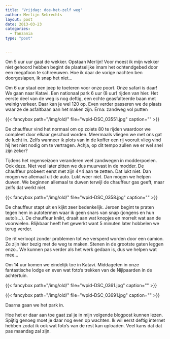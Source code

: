 ```yaml
---
title: 'Vrijdag: doe-het-zelf weg'
author: Merlijn Sebrechts
layout: post
date: 2013-03-23
categories:
  - Tanzania
type: "post"


---
```

Om 5 uur uur gaat de wekker. Opstaan Merlijn! Voor moest ik mijn wekker niet gehoord hebben begint de plaatselijke imam het ochtendgebed door een megafoon te schreeuwen. Hoe ik daar de vorige nachten ben doorgeslapen, ik snap het niet&#8230;

Om 6 uur staat een jeep te toeteren voor onze poort. Onze safari is daar! We gaan naar Katavi. Een nationaal park 6 uur (8 uur) rijden van hier. Het eerste deel van de weg is nog deftig, een echte geasfalteerde baan met weinig verkeer. Daar kan je wel 120 op. Even verder passeren we de plaats waar ze de asfaltbaan aan het maken zijn. Erna: zandweg vol putten

{{< fancybox path="/img/old/" file="wpid-DSC_03551.jpg"  caption="" >}} 

De chauffeur vind het normaal om op zoiets 80 te rijden waardoor we compleet door elkaar geschud worden. Meermaals vliegen we met ons gat de lucht in. Zelfs wanneer ik plots van in de koffer een rij vooruit vlieg vind hij het niet nodig om te vertragen. Achja, op dit tempo zullen we er wel snel zijn zeker?

Tijdens het regenseizoen veranderen veel zandwegen in modderpoelen. Ook deze. Niet veel later zitten we dus muurvast in de modder. De chauffeur probeert eerst met zijn 4&#215;4 aan te zetten. Dat lukt niet. Dan mogen we allemaal uit de auto. Lukt weer niet. Dan mogen we helpen duwen. We beginnen allemaal te duwen terwijl de chauffeur gas geeft, maar zelfs dat werkt niet.

{{< fancybox path="/img/old/" file="wpid-DSC_0358.jpg"  caption="" >}} 

De chauffeur stapt uit en kijkt zeer bedenkelijk. Jeroen begint te praten tegen hem in autotermen waar ik geen snars van snap (jongens en hun auto&#8217;s&#8230;). De chauffeur knikt, draait aan wat knopjes en morrelt wat aan de voorwielen. Blijkbaar heeft het gewerkt want 5 minuten later hobbelen we terug verder.

De rit verloopt zonder problemen tot we versperd worden door een camion. Ze zijn hier bezig met de weg te maken. Stenen in de grootste gaten leggen enzo.. We kunnen pas verder als het werk gedaan is, dus we helpen wat mee&#8230;

Om 14 uur komen we eindelijk toe in Katavi. Middageten in onze fantastische lodge en even wat foto&#8217;s trekken van de Nijlpaarden in de achtertuin.

{{< fancybox path="/img/old/" file="wpid-DSC_0361.jpg"  caption="" >}} 

{{< fancybox path="/img/old/" file="wpid-DSC_03691.jpg"  caption="" >}} 

Daarna gaan we het park in.

Hoe het er daar aan toe gaat zal je in mijn volgende blogpost kunnen lezen. Spijtig genoeg moet je daar nog even op wachten. Ik wil eerst deftig internet hebben zodat ik ook wat foto&#8217;s van de rest kan uploaden. Veel kans dat dat pas maandag zal zijn.

